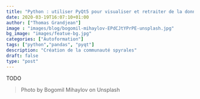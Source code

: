```yaml
---
title: "Python : utiliser PyQt5 pour visualiser et retraiter de la donnée dans une interface graphique"
date: 2020-03-19T16:07:10+01:00
author: ["Thomas Grandjean"]
image : "images/blog/bogomil-mihaylov-EPdCJtYPrPE-unsplash.jpg"
bg_image: "images/featue-bg.jpg"
categories: ["Autoformation"]
tags: ["python","pandas", "pyqt"]
description: "Création de la communauté spyrales"
draft: false
type: "post"
---
```


TODO

> Photo by Bogomil Mihaylov on Unsplash
